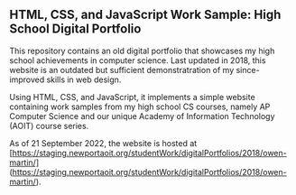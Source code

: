 
## HTML, CSS, and JavaScript Work Sample: High School Digital Portfolio



This repository contains an old digital portfolio that showcases my high school
achievements in computer science. Last updated in 2018, this website is an
outdated but sufficient demonstratration of my since-improved skills in web
design.

Using HTML, CSS, and JavaScript, it implements a simple website containing
work samples from my high school CS courses, namely AP Computer Science and
our unique Academy of Information Technology (AOIT) course series.

As of 21 September 2022, the website is hosted at
[https://staging.newportaoit.org/studentWork/digitalPortfolios/2018/owen-martin/]
(https://staging.newportaoit.org/studentWork/digitalPortfolios/2018/owen-martin/).
